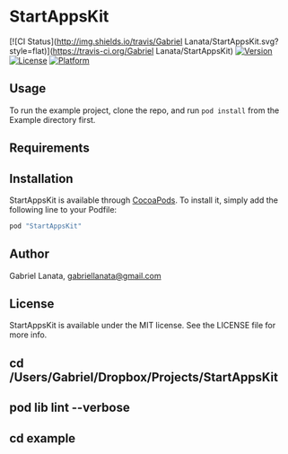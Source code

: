 # StartAppsKit

[![CI Status](http://img.shields.io/travis/Gabriel Lanata/StartAppsKit.svg?style=flat)](https://travis-ci.org/Gabriel Lanata/StartAppsKit)
[![Version](https://img.shields.io/cocoapods/v/StartAppsKit.svg?style=flat)](http://cocoapods.org/pods/StartAppsKit)
[![License](https://img.shields.io/cocoapods/l/StartAppsKit.svg?style=flat)](http://cocoapods.org/pods/StartAppsKit)
[![Platform](https://img.shields.io/cocoapods/p/StartAppsKit.svg?style=flat)](http://cocoapods.org/pods/StartAppsKit)

## Usage

To run the example project, clone the repo, and run `pod install` from the Example directory first.

## Requirements

## Installation

StartAppsKit is available through [CocoaPods](http://cocoapods.org). To install
it, simply add the following line to your Podfile:

```ruby
pod "StartAppsKit"
```

## Author

Gabriel Lanata, gabriellanata@gmail.com

## License

StartAppsKit is available under the MIT license. See the LICENSE file for more info.



## cd /Users/Gabriel/Dropbox/Projects/StartAppsKit 
## pod lib lint --verbose

## cd example

